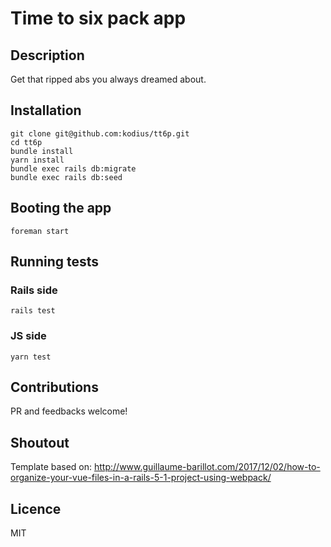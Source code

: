 # Time to six pack app

## Description

Get that ripped abs you always dreamed about.

## Installation

```
git clone git@github.com:kodius/tt6p.git
cd tt6p
bundle install
yarn install
bundle exec rails db:migrate
bundle exec rails db:seed
```

## Booting the app

```
foreman start
```

## Running tests

### Rails side

```
rails test
```

### JS side

```
yarn test
```

## Contributions

PR and feedbacks welcome!

## Shoutout

Template based on: http://www.guillaume-barillot.com/2017/12/02/how-to-organize-your-vue-files-in-a-rails-5-1-project-using-webpack/

## Licence

MIT

